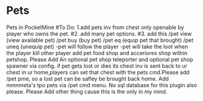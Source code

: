 # Pets
Pets in PocketMine #To Do: 1.add pets inv from chest only openable by player who owns the pet. #2. add many pet options. #3. add this /pet view (view available pet) /pet buy (buy pet) /pet eq (equip pet that brought) /pet uneq (unequip pet)  -pet will follow the player -pet will take the loot when the player kill other player add pet food shop and acceriores shop within petshop. Please Add An optional pet shop teleporter and optional pet shop spawner via config.  if pet gets lost or dies its chest inv is sent back to ur chest in ur home,players can set that chest with the pets cmd.Please add /pet pme, so a lost pet can be safley be brought back home. Add mmnmeta's tpo pets via /pet cmd menu. No sql database for this plugin also please. Please Add other thing cause this is the only in my mind.
